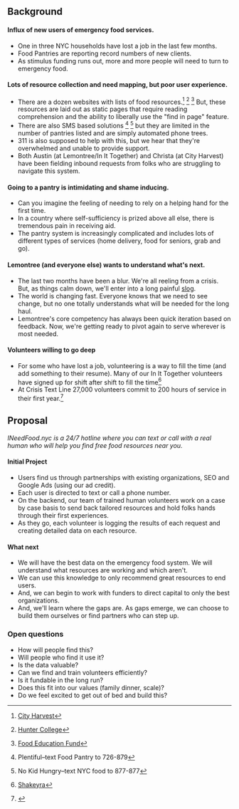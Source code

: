 ## Background

#### Influx of new users of emergency food services.

+ One in three NYC households have lost a job in the last few months.
+ Food Pantries are reporting record numbers of new clients.
+ As stimulus funding runs out, more and more people will need to turn to emergency food.

#### Lots of resource collection and need mapping, but poor user experience.

+ There are a dozen websites with lists of food resources.[^1] [^2] [^3] But, these resources are laid out as static pages that require reading comprehension and the ability to liberally use the "find in page" feature.
+ There are also SMS based solutions [^4] [^5] but they are limited in the number of pantries listed and are simply automated phone trees.
+ 311 is also supposed to help with this, but we hear that they're overwhelmed and unable to provide support.
+ Both Austin (at Lemontree/In It Together) and Christa (at City Harvest) have been fielding inbound requests from folks who are struggling to navigate this system.

#### Going to a pantry is intimidating and shame inducing.

+ Can you imagine the feeling of needing to rely on a helping hand for the first time.
+ In a country where self-sufficiency is prized above all else, there is tremendous pain in receiving aid.
+ The pantry system is increasingly complicated and includes lots of different types of services (home delivery, food for seniors, grab and go).

#### Lemontree (and everyone else) wants to understand what's next.

+ The last two months have been a blur. We're all reeling from a crisis. But, as things calm down, we'll enter into a long painful [slog](https://seths.blog/2020/05/vs-a-slog/).
+ The world is changing fast. Everyone knows that we need to see change, but no one totally understands what will be needed for the long haul.
+ Lemontree's core competency has always been quick iteration based on feedback. Now, we're getting ready to pivot again to serve wherever is most needed.

#### Volunteers willing to go deep

+ For some who have lost a job, volunteering is a way to fill the time (and add something to their resume). Many of our In It Together volunteers have signed up for shift after shift to fill the time[^6]
+ At Crisis Text Line 27,000 volunteers commit to 200 hours of service in their first year.[^7]

## Proposal

*INeedFood.nyc is a 24/7 hotline where you can text or call with a real human who will help you find free food resources near you.*


#### Initial Project

+ Users find us through partnerships with existing organizations, SEO and Google Ads (using our ad credit).
+ Each user is directed to text or call a phone number.
+ On the backend, our team of trained human volunteers work on a case by case basis to send back tailored resources and hold folks hands through their first experiences.
+ As they go, each volunteer is logging the results of each request and creating detailed data on each resource.

#### What next

+ We will have the best data on the emergency food system. We will understand what resources are working and which aren't.
+ We can use this knowledge to only recommend great resources to end users.
+ And, we can begin to work with funders to direct capital to only the best organizations.
+ And, we'll learn where the gaps are.  As gaps emerge, we can choose to build them ourselves or find partners who can step up.

### Open questions

+ How will people find this?
+ Will people who find it use it?
+ Is the data valuable?
+ Can we find and train volunteers efficiently?
+ Is it fundable in the long run?
+ Does this fit into our values (family dinner, scale)?
+ Do we feel excited to get out of bed and build this?


[^1]: [City Harvest](https://sites.google.com/foodeducationfund.org/foodhubnyc/home)

[^2]: [Hunter College](https://www.nycfoodpolicy.org/coronavirus-nyc-food-reports/)

[^3]: [Food Education Fund](https://sites.google.com/foodeducationfund.org/foodhubnyc/home) 

[^4]: Plentiful–text Food Pantry to 726-879

[^5]: No Kid Hungry–text NYC food to 877-877
[^6]: [Shakeyra](https://nypost.com/2020/04/09/hero-of-the-day-out-of-work-waitress-serves-food-to-her-community/)

[^7]: [](https://www.crisistextline.org/about-us/we-are-awesome/)